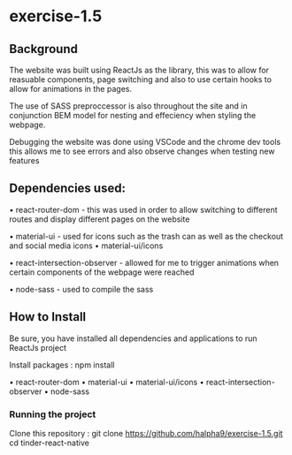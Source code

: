 # exercise-1.5

## Background
The website was built using ReactJs as the library, this was to allow for reasuable components, page switching and also to use certain hooks to allow for animations in the pages.

The use of SASS preproccessor is also throughout the site and in conjunction BEM model for nesting and effeciency  when styling the webpage.

Debugging the website was done using VSCode and the chrome dev tools this allows me to see errors and also observe changes when testing new features


## Dependencies used:
•	react-router-dom - this was used in order to allow switching to different routes and display different pages on the website

•	material-ui - used for icons such as the trash can as well as the checkout and social media icons
•	material-ui/icons

•	react-intersection-observer  - allowed for me to trigger animations when certain components of the webpage were reached

• node-sass - used to compile the sass


## How to Install 
Be sure, you have installed all dependencies and applications to run ReactJs project 

Install packages :
npm install

•	react-router-dom
•	material-ui
•	material-ui/icons
•	react-intersection-observer
• node-sass

### Running the project

Clone this repository :
git clone https://github.com/halpha9/exercise-1.5.git
cd tinder-react-native
